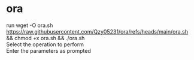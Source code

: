# ora
run wget -O ora.sh https://raw.githubusercontent.com/Qzy05231/ora/refs/heads/main/ora.sh && chmod +x ora.sh && ./ora.sh  
Select the operation to perform  
Enter the parameters as prompted
